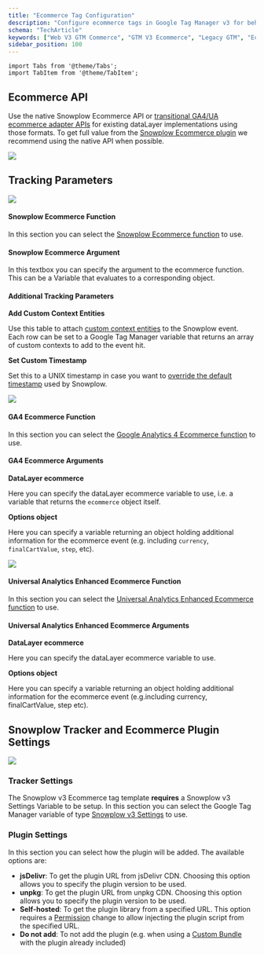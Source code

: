 ```yaml
---
title: "Ecommerce Tag Configuration"
description: "Configure ecommerce tags in Google Tag Manager v3 for behavioral commerce tracking."
schema: "TechArticle"
keywords: ["Web V3 GTM Commerce", "GTM V3 Ecommerce", "Legacy GTM", "Ecommerce Configuration", "Shopping Tags", "Commerce Setup"]
sidebar_position: 100
---
```


```mdx-code-block
import Tabs from '@theme/Tabs';
import TabItem from '@theme/TabItem';
```

## Ecommerce API

Use the native Snowplow Ecommerce API or [transitional GA4/UA ecommerce adapter APIs](../../../../../tracking-events/ecommerce/index.md) for existing dataLayer implementations using those formats. To get full value from the [Snowplow Ecommerce plugin](../../../../../tracking-events/ecommerce/index.md) we recommend using the native API when possible.

![](images/01_ecommerce_api.png)

## Tracking Parameters

<Tabs groupId="ecommerceAPI" queryString>
  <TabItem value="sp" label="Snowplow Ecommerce" default>

![](images/02_sp_tracking_parameters.png)

#### Snowplow Ecommerce Function

In this section you can select the [Snowplow Ecommerce function](../../../../../tracking-events/ecommerce/index.md) to use.

#### Snowplow Ecommerce Argument

In this textbox you can specify the argument to the ecommerce function. This can be a Variable that evaluates to a corresponding object.

#### Additional Tracking Parameters

**Add Custom Context Entities**

Use this table to attach [custom context entities](../../../../../tracking-events/index.md#custom-context) to the Snowplow event. Each row can be set to a Google Tag Manager variable that returns an array of custom contexts to add to the event hit.

**Set Custom Timestamp**

Set this to a UNIX timestamp in case you want to [override the default timestamp](../../../../../tracking-events/index.md#setting-the-true-timestamp) used by Snowplow.

  </TabItem>
  <TabItem value="ga4" label="GA4 Ecommerce">

![](images/02_ga4_tracking_parameters.png)

#### GA4 Ecommerce Function

In this section you can select the [Google Analytics 4 Ecommerce function](../../../../../tracking-events/ecommerce/index.md) to use.

#### GA4 Ecommerce Arguments

**DataLayer ecommerce**

Here you can specify the dataLayer ecommerce variable to use, i.e. a variable that returns the `ecommerce` object itself.

**Options object**

Here you can specify a variable returning an object holding additional information for the ecommerce event (e.g. including `currency`, `finalCartValue`, `step`, etc).

  </TabItem>
  <TabItem value="ua" label="Universal Analytics Enhanced Ecommerce">

![](images/02_ua_tracking_parameters.png)

#### Universal Analytics Enhanced Ecommerce Function

In this section you can select the [Universal Analytics Enhanced Ecommerce function](../../../../../tracking-events/ecommerce/index.md) to use.

#### Universal Analytics Enhanced Ecommerce Arguments

**DataLayer ecommerce**

Here you can specify the dataLayer ecommerce variable to use.

**Options object**

Here you can specify a variable returning an object holding additional information for the ecommerce event (e.g.including currency, finalCartValue, step etc).

  </TabItem>
</Tabs>

## Snowplow Tracker and Ecommerce Plugin Settings

![](images/04_tracker_plugin_settings.png)

### Tracker Settings

The Snowplow v3 Ecommerce tag template **requires** a Snowplow v3 Settings Variable to be setup. In this section you can select the Google Tag Manager variable of type [Snowplow v3 Settings](../../../v3-settings-variable/index.md) to use.

### Plugin Settings

In this section you can select how the plugin will be added. The available options are:

- **jsDelivr**: To get the plugin URL from jsDelivr CDN. Choosing this option allows you to specify the plugin version to be used.
- **unpkg**: To get the plugin URL from unpkg CDN. Choosing this option allows you to specify the plugin version to be used.
- **Self-hosted**: To get the plugin library from a specified URL. This option requires a [Permission](https://developers.google.com/tag-platform/tag-manager/templates/permissions) change to allow injecting the plugin script from the specified URL.
- **Do not add**: To not add the plugin (e.g. when using a [Custom Bundle](../../../../../plugins/configuring-tracker-plugins/index.md) with the plugin already included)
